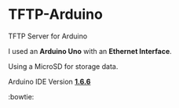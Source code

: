 # TFTP-Arduino
TFTP Server for Arduino

I used an **Arduino Uno** with an **Ethernet Interface**.

Using a MicroSD for storage data.

Arduino IDE Version **[1.6.6](https://www.arduino.cc/en/Main/Software)**

:bowtie:
